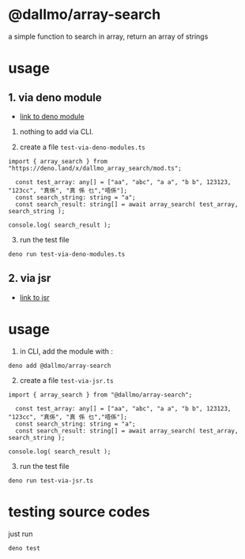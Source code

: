 # @dallmo/array-search
a simple function to search in array, return an array of strings

# usage

## 1. via deno module
- [link to deno module][link-1]


1. nothing to add via CLI.

2. create a file `test-via-deno-modules.ts`
```
import { array_search } from "https://deno.land/x/dallmo_array_search/mod.ts";

  const test_array: any[] = ["aa", "abc", "a a", "b b", 123123, "123cc", "真係", "真 係 乜","唔係"];
  const search_string: string = "a";
  const search_result: string[] = await array_search( test_array, search_string );

console.log( search_result );
```

3. run the test file
```
deno run test-via-deno-modules.ts
```

## 2. via jsr

- [link to jsr][link-2]

# usage
1. in CLI, add the module with :
```
deno add @dallmo/array-search
```

2. create a file `test-via-jsr.ts`
```
import { array_search } from "@dallmo/array-search";

  const test_array: any[] = ["aa", "abc", "a a", "b b", 123123, "123cc", "真係", "真 係 乜","唔係"];
  const search_string: string = "a";
  const search_result: string[] = await array_search( test_array, search_string );

console.log( search_result );
```

3. run the test file
```
deno run test-via-jsr.ts
```

# testing source codes

just run
```
deno test
```

[comments]: --------------------------------------------------
[link-1]: https://deno.land/x/dallmo_array_search
[link-2]: https://jsr.io/@dallmo/array-search
